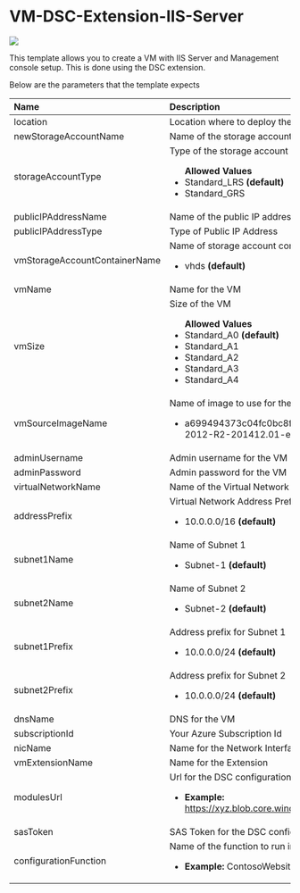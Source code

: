 # VM-DSC-Extension-IIS-Server

<a href="https://portal.azure.com/#create/Microsoft.Template/uri/https%3A%2F%2Fraw.githubusercontent.com%2FAzure%2Fazure-quickstart-templates%2Fmaster%2Fdsc-extension-iis-server-windows-vm%2Fazuredeploy.json" target="_blank">
    <img src="http://azuredeploy.net/deploybutton.png"/>
</a>

This template allows you to create a VM with IIS Server and Management console setup. This is done using the DSC extension.

Below are the parameters that the template expects

| Name   | Description    |
|:--- |:---|
| location  | Location where to deploy the resource  |
| newStorageAccountName    | Name of the storage account to create    |
| storageAccountType      | Type of the storage account <br> <ul>**Allowed Values**<li>Standard_LRS **(default)**</li><li>Standard_GRS</li></ul> |
| publicIPAddressName | Name of the public IP address to create |
| publicIPAddressType | Type of Public IP Address |
| vmStorageAccountContainerName | Name of storage account container for the VM <br> <ul><li>vhds **(default)**</li></ul>|
| vmName | Name for the VM |
| vmSize | Size of the VM <br> <ul>**Allowed Values**<li>Standard_A0 **(default)**</li><li>Standard_A1</li><li>Standard_A2</li><li>Standard_A3</li><li>Standard_A4</li></ul>|
| vmSourceImageName | Name of image to use for the VM <br> <ul><li>a699494373c04fc0bc8f2bb1389d6106__Windows-Server-2012-R2-201412.01-en.us-127GB.vhd **(default)**</li></ul>|
| adminUsername | Admin username for the VM |
| adminPassword | Admin password for the VM |
| virtualNetworkName | Name of the Virtual Network |
| addressPrefix | Virtual Network Address Prefix <br> <ul><li>10.0.0.0/16 **(default)**</li></ul> |
| subnet1Name | Name of Subnet 1 <br> <ul><li>Subnet-1 **(default)**</li></ul> |
| subnet2Name | Name of Subnet 2 <br> <ul><li>Subnet-2 **(default)**</li></ul> |
| subnet1Prefix | Address prefix for Subnet 1 <br> <ul><li>10.0.0.0/24 **(default)**</li></ul> |
| subnet2Prefix | Address prefix for Subnet 2 <br> <ul><li>10.0.0.0/24 **(default)**</li></ul> |
| dnsName | DNS for the VM |
| subscriptionId | Your Azure Subscription Id |
| nicName | Name for the Network Interface |
| vmExtensionName | Name for the Extension |
| modulesUrl | Url for the DSC configuration module <br> <ul> <li><b>Example:</b> https://xyz.blob.core.windows.net/abc/ContosoWebsite.ps1.zip</li></ul>|
| sasToken | SAS Token for the DSC configuration module |
| configurationFunction | Name of the function to run in the DSC configuration <br> <ul> <li><b>Example:</b> ContosoWebsite.ps1/ContosoWebsite </li></ul> |
